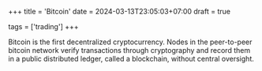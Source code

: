 +++
title = 'Bitcoin'
date = 2024-03-13T23:05:03+07:00
draft = true

tags = ['trading']
+++

Bitcoin is the first decentralized cryptocurrency. Nodes in the peer-to-peer
bitcoin network verify transactions through cryptography and record them in a
public distributed ledger, called a blockchain, without central oversight.
